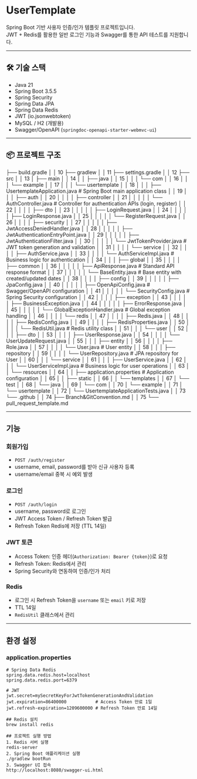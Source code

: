 # UserTemplate

Spring Boot 기반 사용자 인증/인가 템플릿 프로젝트입니다.  
JWT + Redis를 활용한 일반 로그인 기능과 Swagger를 통한 API 테스트를 지원합니다.

---

## 🛠 기술 스택

- Java 21
- Spring Boot 3.5.5
- Spring Security
- Spring Data JPA
- Spring Data Redis
- JWT (io.jsonwebtoken)
- MySQL / H2 (개발용)
- Swagger/OpenAPI (`springdoc-openapi-starter-webmvc-ui`)

---

## 📦 프로젝트 구조
├── build.gradle                                                                                                                                            │
 │    10 ├── gradlew                                                                                                                                                 │
 │    11 ├── settings.gradle                                                                                                                                         │
 │    12 ├── src                                                                                                                                                     │
 │    13 │   ├── main                                                                                                                                                │
 │    14 │   │   ├── java                                                                                                                                            │
 │    15 │   │   │   └── com                                                                                                                                         │
 │    16 │   │   │       └── example                                                                                                                                 │
 │    17 │   │   │           └── usertemplate                                                                                                                        │
 │    18 │   │   │               ├── UsertemplateApplication.java # Spring Boot main application class                                                               │
 │    19 │   │   │               ├── auth                                                                                                                            │
 │    20 │   │   │               │   ├── controller                                                                                                                  │
 │    21 │   │   │               │   │   └── AuthController.java      # Controller for authentication APIs (login, register)                                         │
 │    22 │   │   │               │   ├── dto                                                                                                                         │
 │    23 │   │   │               │   │   ├── LoginRequest.java                                                                                                       │
 │    24 │   │   │               │   │   ├── LoginResponse.java                                                                                                      │
 │    25 │   │   │               │   │   └── RegisterRequest.java                                                                                                    │
 │    26 │   │   │               │   ├── security                                                                                                                    │
 │    27 │   │   │               │   │   ├── JwtAccessDeniedHandler.java                                                                                             │
 │    28 │   │   │               │   │   ├── JwtAuthenticationEntryPoint.java                                                                                        │
 │    29 │   │   │               │   │   ├── JwtAuthenticationFilter.java                                                                                            │
 │    30 │   │   │               │   │   └── JwtTokenProvider.java    # JWT token generation and validation                                                          │
 │    31 │   │   │               │   └── service                                                                                                                     │
 │    32 │   │   │               │       ├── AuthService.java                                                                                                        │
 │    33 │   │   │               │       └── AuthServiceImpl.java     # Business logic for authentication                                                            │
 │    34 │   │   │               ├── global                                                                                                                          │
 │    35 │   │   │               │   ├── common                                                                                                                      │
 │    36 │   │   │               │   │   ├── ApiResponse.java       # Standard API response format                                                                   │
 │    37 │   │   │               │   │   └── BaseEntity.java        # Base entity with created/updated dates                                                         │
 │    38 │   │   │               │   ├── config                                                                                                                      │
 │    39 │   │   │               │   │   ├── JpaConfig.java                                                                                                          │
 │    40 │   │   │               │   │   ├── OpenApiConfig.java     # Swagger/OpenAPI configuration                                                                  │
 │    41 │   │   │               │   │   └── SecurityConfig.java    # Spring Security configuration                                                                  │
 │    42 │   │   │               │   ├── exception                                                                                                                   │
 │    43 │   │   │               │   │   ├── BusinessException.java                                                                                                  │
 │    44 │   │   │               │   │   ├── ErrorResponse.java                                                                                                      │
 │    45 │   │   │               │   │   └── GlobalExceptionHandler.java # Global exception handling                                                                 │
 │    46 │   │   │               │   └── redis                                                                                                                       │
 │    47 │   │   │               │       ├── Redis.java                                                                                                              │
 │    48 │   │   │               │       ├── RedisConfig.java                                                                                                        │
 │    49 │   │   │               │       ├── RedisProperties.java                                                                                                    │
 │    50 │   │   │               │       └── RedisUtil.java         # Redis utility class                                                                            │
 │    51 │   │   │               └── user                                                                                                                            │
 │    52 │   │   │                   ├── dto                                                                                                                         │
 │    53 │   │   │                   │   ├── UserResponse.java                                                                                                       │
 │    54 │   │   │                   │   └── UserUpdateRequest.java                                                                                                  │
 │    55 │   │   │                   ├── entity                                                                                                                      │
 │    56 │   │   │                   │   ├── Role.java                                                                                                               │
 │    57 │   │   │                   │   └── User.java              # User entity                                                                                    │
 │    58 │   │   │                   ├── repository                                                                                                                  │
 │    59 │   │   │                   │   └── UserRepository.java    # JPA repository for User                                                                        │
 │    60 │   │   │                   └── service                                                                                                                     │
 │    61 │   │   │                       ├── UserService.java                                                                                                        │
 │    62 │   │   │                       └── UserServiceImpl.java   # Business logic for user operations                                                             │
 │    63 │   │   └── resources                                                                                                                                       │
 │    64 │   │       ├── application.properties                     # Application configuration                                                                      │
 │    65 │   │       ├── static                                                                                                                                      │
 │    66 │   │       └── templates                                                                                                                                   │
 │    67 │   └── test                                                                                                                                                │
 │    68 │       └── java                                                                                                                                            │
 │    69 │           └── com                                                                                                                                         │
 │    70 │               └── example                                                                                                                                 │
 │    71 │                   └── usertemplate                                                                                                                        │
 │    72 │                       └── UsertemplateApplicationTests.java                                                                                               │
 │    73 └── .github                                                                                                                                                 │
 │    74     ├── Branch&GitConvention.md                                                                                                                             │
 │    75     └── pull_request_template.md

---

## 기능

### 회원가입
- `POST /auth/register`
- username, email, password를 받아 신규 사용자 등록
- username/email 중복 시 예외 발생

### 로그인
- `POST /auth/login`
- username, password로 로그인
- JWT Access Token / Refresh Token 발급
- Refresh Token Redis에 저장 (TTL 14일)

### JWT 토큰
- Access Token: 인증 헤더(`Authorization: Bearer {token}`)로 요청
- Refresh Token: Redis에서 관리
- Spring Security와 연동하여 인증/인가 처리

### Redis
- 로그인 시 Refresh Token을 `username` 또는 `email` 키로 저장
- TTL 14일
- `RedisUtil` 클래스에서 관리

---

## 환경 설정

### application.properties

```properties
# Spring Data Redis
spring.data.redis.host=localhost
spring.data.redis.port=6379

# JWT
jwt.secret=mySecretKeyForJwtTokenGenerationAndValidation
jwt.expiration=86400000           # Access Token 만료 1일
jwt.refresh-expiration=1209600000 # Refresh Token 만료 14일

## Redis 설치
brew install redis

## 프로젝트 실행 방법
1. Redis 서버 실행
redis-server
2. Spring Boot 애플리케이션 실행
./gradlew bootRun
3. Swagger UI 접속
http://localhost:8080/swagger-ui.html
